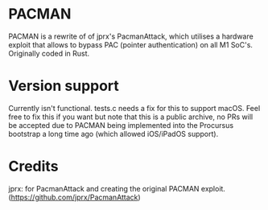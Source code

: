 # PACMAN
PACMAN is a rewrite of of jprx's PacmanAttack, which utilises a hardware exploit that allows to bypass PAC (pointer authentication) on all M1 SoC's. Originally coded in Rust.

# Version support
Currently isn't functional. tests.c needs a fix for this to support macOS. Feel free to fix this if you want but note that this is a public archive, no PRs will be accepted due to PACMAN being implemented into the Procursus bootstrap a long time ago (which allowed iOS/iPadOS support).

# Credits
jprx: for PacmanAttack and creating the original PACMAN exploit.(https://github.com/jprx/PacmanAttack) 
